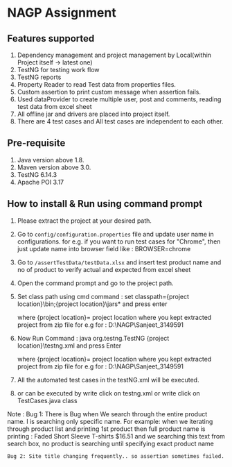 # NAGP Assignment 

## Features supported
1. Dependency management and project management by Local(within Project itself -> latest one)
2. TestNG for testing work flow
3. TestNG reports
4. Property Reader to read Test data from properties files.
5. Custom assertion to print custom message when assertion fails.
6. Used dataProvider to create multiple user, post and comments, reading test data from excel sheet
7. All offline jar and drivers are placed into project itself.
8. There are 4 test cases and All test cases are independent to each other.

## Pre-requisite
1. Java version above 1.8.
2. Maven version above 3.0.
3. TestNG 6.14.3
4. Apache POI 3.17

## How to install & Run using command prompt
1. Please extract the project at your desired path.
2. Go to `config/configuration.properties` file and update user name in configurations.
	for e.g.	if you want to run test cases for "Chrome", then just update name into browser field
				like : BROWSER=chrome
3. Go to `/assertTestData/testData.xlsx` and insert test product name and no of product to verify actual and expected from excel sheet 	
4. Open the command prompt and go to the project path.
5. Set class path using cmd command : set classpath={project location}\bin;{project location}\jars\* and press enter

	where {project location}= project location where you kept extracted project from zip file
	for e.g for : D:\NAGP\Sanjeet_3149591
	
6. Now Run Command : java org.testng.TestNG {project location}\testng.xml	and press Enter
	
	where {project location}= project location where you kept extracted project from zip file
	for e.g for : D:\NAGP\Sanjeet_3149591

7. All the automated test cases in the testNG.xml will be executed.

8. or can be executed by write click on testng.xml or write click on TestCases.java class




Note : Bug 1: There is Bug when We search through the entire product name. I is searching only specific name.
	For example: 
	when we iterating through product list and printing 1st product then 
	full product name is printing : Faded Short Sleeve T-shirts $16.51
	and we searching this text from search box, no product is searching until specifying exact product name
	
	Bug 2: Site title changing frequently.. so assertion sometimes failed.
